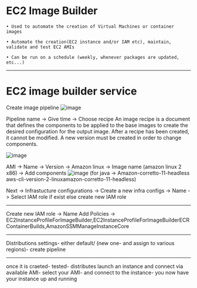 # EC2 Image Builder

    • Used to automate the creation of Virtual Machines or container images

    • Automate the creation(EC2 instance and/or IAM etc), maintain, validate and test EC2 AMIs

    • Can be run on a schedule (weekly, whenever packages are updated, etc...)
_______________________________________________________________________________________________________________________
# EC2 image builder service

Create image pipeline
![image](https://user-images.githubusercontent.com/107784718/212533280-adbea58f-4369-45e9-aad8-12d96b907343.png)

Pipeline name -> Give time -> Choose recipe
An image recipe is a document that defines the components to be applied to the base images to create the desired configuration for the output image. After a recipe has been created, it cannot be modified. A new version must be created in order to change components.

![image](https://user-images.githubusercontent.com/107784718/212533413-93dbb0b1-39cf-4929-a83a-83b6297a9f9b.png)

AMI -> Name -> Version -> Amazon linux -> Image name (amazon linux 2 x86) -> Add components
![image](https://user-images.githubusercontent.com/107784718/212533499-4360ec2d-afd5-45bf-bc83-e4760b79f0fa.png)
(for java -> Amazon-corretto-11-headless
aws-cli-version-2-linuxamazon-corretto-11-headless)

Next -> 
Infrastucture configurations -> Create a new infra configs -> Name -> Select IAM role if exist else create new IAM role 
_________________________
Create new IAM role -> Name
Add Policies -> EC2InstanceProfileForImageBuilder,EC2InstanceProfileForImageBuilderECRContainerBuilds,AmazonSSMManageInstanceCore
____________________________
Distributions settings- either default/ (new one- and assign to various regions)- create pipeline
_____________________________
once it is craeted- tested- distributes
launch an instance and connect via available AMI- select your AMI- and connect to the instance- you now have your instance up and running
